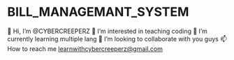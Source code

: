 # BILL_MANAGEMANT_SYSTEM
👋 Hi, I’m @CYBERCREEPERZ
👀 I’m interested in teaching coding
🌱 I’m currently learning multiple lang
💞️ I’m looking to collaborate with you guys
📫 How to reach me learnwithcybercreeperz@gmail.com
